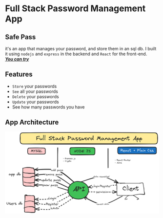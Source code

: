 # Full Stack Password Management App
## Safe Pass
it's an app that manages your password, and store them in an sql db. I built it using `nodejs` and `express` in the backend and `React` for the front-end.
<br>
***[You can try](https://www.youtube.com/watch?v=q9V7kLXvP3E&list=PLpPqplz6dKxXfVVta2i-kZQR_61ZKZmgJ&index=3&ab_channel=PedroTech)*** 

## Features
- `Store` your passwords
- `See` all your passwords
- `Delete` your passwords
- `Update` your passwords
- See how many passwords you have

## App Architecture
![app architecture](./media/app-architecture.png)

